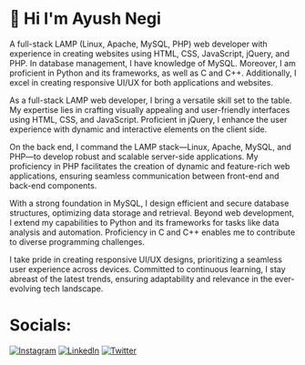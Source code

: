 <!--![213866269-5d00981c-7c98-46d7-8a8e-16f462f15227](https://github.com/AyushNegi008/AyushNegi008/assets/86602274/1e0b4efa-8cf1-4af5-a408-6968dfdac116)-->
<p style="width: 100%; height: 1%;>
  <img width="100%" src="https://github.com/AyushNegi008/AyushNegi008/assets/86602274/1e0b4efa-8cf1-4af5-a408-6968dfdac116" alt="Your GIF Alt Text">
</p>

# 👋 Hi I'm Ayush Negi
A full-stack LAMP (Linux, Apache, MySQL, PHP) web developer with experience in creating websites using HTML, CSS, JavaScript, jQuery, and PHP. In database management, I have knowledge of MySQL. Moreover, I am proficient in Python and its frameworks, as well as C and C++. Additionally, I excel in creating responsive UI/UX for both applications and websites.

As a full-stack LAMP web developer, I bring a versatile skill set to the table. My expertise lies in crafting visually appealing and user-friendly interfaces using HTML, CSS, and JavaScript. Proficient in jQuery, I enhance the user experience with dynamic and interactive elements on the client side.

On the back end, I command the LAMP stack—Linux, Apache, MySQL, and PHP—to develop robust and scalable server-side applications. My proficiency in PHP facilitates the creation of dynamic and feature-rich web applications, ensuring seamless communication between front-end and back-end components.

With a strong foundation in MySQL, I design efficient and secure database structures, optimizing data storage and retrieval. Beyond web development, I extend my capabilities to Python and its frameworks for tasks like data analysis and automation. Proficiency in C and C++ enables me to contribute to diverse programming challenges.

I take pride in creating responsive UI/UX designs, prioritizing a seamless user experience across devices. Committed to continuous learning, I stay abreast of the latest trends, ensuring adaptability and relevance in the ever-evolving tech landscape.





# Socials:
[![Instagram](https://img.shields.io/badge/Instagram-%23E4405F.svg?logo=Instagram&logoColor=white)](https://instagram.com/ayush_negi_008) [![LinkedIn](https://img.shields.io/badge/LinkedIn-%230077B5.svg?logo=linkedin&logoColor=white)](https://linkedin.com/in/ayush-negi-6a703a247) [![Twitter](https://img.shields.io/badge/Twitter-%231DA1F2.svg?logo=Twitter&logoColor=white)](https://twitter.com/ayush_negi_008) 
